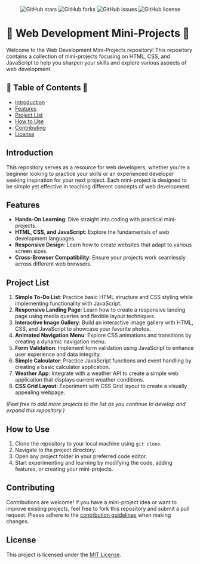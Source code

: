 <p align="center">
  <img src="https://img.shields.io/github/stars/yourusername/web-development-mini-projects?style=flat-square" alt="GitHub stars">
  <img src="https://img.shields.io/github/forks/yourusername/web-development-mini-projects?style=flat-square" alt="GitHub forks">
  <img src="https://img.shields.io/github/issues/yourusername/web-development-mini-projects?style=flat-square" alt="GitHub issues">
  <img src="https://img.shields.io/github/license/yourusername/web-development-mini-projects?style=flat-square" alt="GitHub license">
</p>

# 🌟 Web Development Mini-Projects 🌟

Welcome to the Web Development Mini-Projects repository! This repository contains a collection of mini-projects focusing on HTML, CSS, and JavaScript to help you sharpen your skills and explore various aspects of web development.

## 🚀 Table of Contents 🚀

- [Introduction](#introduction)
- [Features](#features)
- [Project List](#project-list)
- [How to Use](#how-to-use)
- [Contributing](#contributing)
- [License](#license)

## Introduction

This repository serves as a resource for web developers, whether you're a beginner looking to practice your skills or an experienced developer seeking inspiration for your next project. Each mini-project is designed to be simple yet effective in teaching different concepts of web development.

## Features

- **Hands-On Learning**: Dive straight into coding with practical mini-projects.
- **HTML, CSS, and JavaScript**: Explore the fundamentals of web development languages.
- **Responsive Design**: Learn how to create websites that adapt to various screen sizes.
- **Cross-Browser Compatibility**: Ensure your projects work seamlessly across different web browsers.

## Project List

1. **Simple To-Do List**: Practice basic HTML structure and CSS styling while implementing functionality with JavaScript.
2. **Responsive Landing Page**: Learn how to create a responsive landing page using media queries and flexible layout techniques.
3. **Interactive Image Gallery**: Build an interactive image gallery with HTML, CSS, and JavaScript to showcase your favorite photos.
4. **Animated Navigation Menu**: Explore CSS animations and transitions by creating a dynamic navigation menu.
5. **Form Validation**: Implement form validation using JavaScript to enhance user experience and data integrity.
6. **Simple Calculator**: Practice JavaScript functions and event handling by creating a basic calculator application.
7. **Weather App**: Integrate with a weather API to create a simple web application that displays current weather conditions.
8. **CSS Grid Layout**: Experiment with CSS Grid layout to create a visually appealing webpage.
  
_(Feel free to add more projects to the list as you continue to develop and expand this repository.)_

## How to Use

1. Clone the repository to your local machine using `git clone`.
2. Navigate to the project directory.
3. Open any project folder in your preferred code editor.
4. Start experimenting and learning by modifying the code, adding features, or creating your mini-projects.

## Contributing

Contributions are welcome! If you have a mini-project idea or want to improve existing projects, feel free to fork this repository and submit a pull request. Please adhere to the [contribution guidelines](CONTRIBUTING.md) when making changes.

## License

This project is licensed under the [MIT License](LICENSE).

</details>
